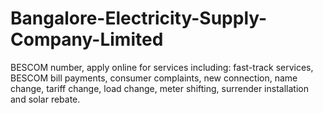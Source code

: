 # Bangalore-Electricity-Supply-Company-Limited
BESCOM number, apply online for services including: fast-track services, BESCOM bill payments, consumer complaints, new connection, name change, tariff change, load change, meter shifting, surrender installation and solar rebate.
